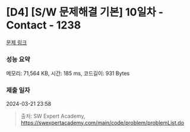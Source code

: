 # [D4] [S/W 문제해결 기본] 10일차 - Contact - 1238 

[문제 링크](https://swexpertacademy.com/main/code/problem/problemDetail.do?contestProbId=AV15B1cKAKwCFAYD) 

### 성능 요약

메모리: 71,564 KB, 시간: 185 ms, 코드길이: 931 Bytes

### 제출 일자

2024-03-21 23:58



> 출처: SW Expert Academy, https://swexpertacademy.com/main/code/problem/problemList.do